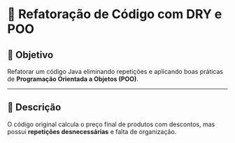 # 🔄 Refatoração de Código com DRY e POO

## 🎯 Objetivo  
Refatorar um código Java eliminando repetições e aplicando boas práticas de **Programação Orientada a Objetos (POO)**.

---

## 📝 Descrição  
O código original calcula o preço final de produtos com descontos, mas possui **repetições desnecessárias** e falta de organização.  
